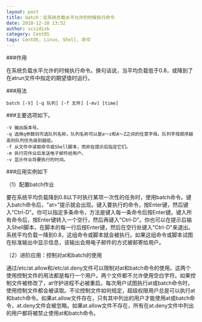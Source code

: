 ```yaml
---
layout: post
title: batch：在系统负载水平允许的时候执行命令
date: 2010-12-28 13:52
author: scsidisk
category: CentOS
tags: CentOS, Linux, Shell, 命令
---
```


###作用

在系统负载水平允许的时候执行命令。换句话说，当平均负载低于0.8，或降到了在atrun文件中指定的期望值时运行。

###用法

```
batch [-V] [-q 队列] [-f 文件] [-mv] [time]
```

###主要选项如下。

```
-V 输出版本号。
-q 选用q参数则可选队列名称，队列名称可以是a～z和A～Z之间的任意字母。队列字母顺序越高则队列优先级别越低。
-f 从文件中读取命令或Shell脚本，而非在提示后指定它们。
-m 执行完作业后发送电子邮件给用户。
-v 显示作业将要执行的时间。
```

###应用实例如下

（1）配置batch作业

要在系统平均负载降到0.8以下时执行某项一次性的任务时，使用batch命令。键入batch命令后，"at\>"提示就会出现。键入要执行的命令，按Enter键，然后键入"Ctrl-D"。你可以指定多条命令，方法是键入每一条命令后按Enter键。键入所有命令后，按Enter键转入一个空行，然后再键入"Ctrl-D"。你也可以在提示后输入Shell脚本，在脚本的每一行后按Enter键，然后在空行处键入"Ctrl-D"来退出。系统平均负载一降到0.8，这组命令或脚本就会被执行。如果这组命令或脚本试图在标准输出中显示信息，该输出会用电子邮件的方式被邮寄给用户。

（2）进阶应用：控制对at和batch的使用

通过/etc/at.allow和/etc/at.deny文件可以限制对at和batch命令的使用。这两个使用控制文件的用法都是每行一个用户。两个文件都不允许使用空白字符。如果控制文件被修改了，at守护进程不必被重启。每次用户试图执行at或batch命令时，使用控制文件都会被读取。不论控制文件如何规定，超级权限用户总是可以执行at和batch命令。如果at.allow文件存在，只有其中列出的用户才能使用at或batch命令，at.deny文件会被忽略。如果at.allow文件不存在，所有在at.deny文件中列出的用户都将被禁止使用at和batch命令。

